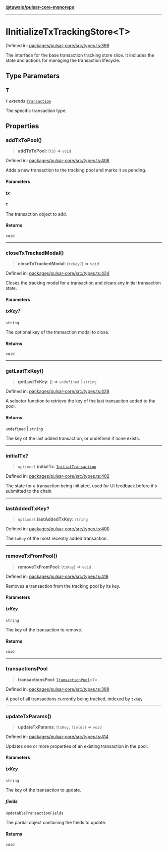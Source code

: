 [**@tuwaio/pulsar-core-monorepo**](../../../README.md)

***

# IInitializeTxTrackingStore\<T\>

Defined in: [packages/pulsar-core/src/types.ts:396](https://github.com/TuwaIO/pulsar-core/blob/31123a566c475bf283a6fb73d21ae43fa38204d1/packages/pulsar-core/src/types.ts#L396)

The interface for the base transaction tracking store slice.
It includes the state and actions for managing the transaction lifecycle.

## Type Parameters

### T

`T` *extends* [`Transaction`](../type-aliases/Transaction.md)

The specific transaction type.

## Properties

### addTxToPool()

> **addTxToPool**: (`tx`) => `void`

Defined in: [packages/pulsar-core/src/types.ts:408](https://github.com/TuwaIO/pulsar-core/blob/31123a566c475bf283a6fb73d21ae43fa38204d1/packages/pulsar-core/src/types.ts#L408)

Adds a new transaction to the tracking pool and marks it as pending.

#### Parameters

##### tx

`T`

The transaction object to add.

#### Returns

`void`

***

### closeTxTrackedModal()

> **closeTxTrackedModal**: (`txKey?`) => `void`

Defined in: [packages/pulsar-core/src/types.ts:424](https://github.com/TuwaIO/pulsar-core/blob/31123a566c475bf283a6fb73d21ae43fa38204d1/packages/pulsar-core/src/types.ts#L424)

Closes the tracking modal for a transaction and clears any initial transaction state.

#### Parameters

##### txKey?

`string`

The optional key of the transaction modal to close.

#### Returns

`void`

***

### getLastTxKey()

> **getLastTxKey**: () => `undefined` \| `string`

Defined in: [packages/pulsar-core/src/types.ts:429](https://github.com/TuwaIO/pulsar-core/blob/31123a566c475bf283a6fb73d21ae43fa38204d1/packages/pulsar-core/src/types.ts#L429)

A selector function to retrieve the key of the last transaction added to the pool.

#### Returns

`undefined` \| `string`

The key of the last added transaction, or undefined if none exists.

***

### initialTx?

> `optional` **initialTx**: [`InitialTransaction`](../type-aliases/InitialTransaction.md)

Defined in: [packages/pulsar-core/src/types.ts:402](https://github.com/TuwaIO/pulsar-core/blob/31123a566c475bf283a6fb73d21ae43fa38204d1/packages/pulsar-core/src/types.ts#L402)

The state for a transaction being initiated, used for UI feedback before it's submitted to the chain.

***

### lastAddedTxKey?

> `optional` **lastAddedTxKey**: `string`

Defined in: [packages/pulsar-core/src/types.ts:400](https://github.com/TuwaIO/pulsar-core/blob/31123a566c475bf283a6fb73d21ae43fa38204d1/packages/pulsar-core/src/types.ts#L400)

The `txKey` of the most recently added transaction.

***

### removeTxFromPool()

> **removeTxFromPool**: (`txKey`) => `void`

Defined in: [packages/pulsar-core/src/types.ts:419](https://github.com/TuwaIO/pulsar-core/blob/31123a566c475bf283a6fb73d21ae43fa38204d1/packages/pulsar-core/src/types.ts#L419)

Removes a transaction from the tracking pool by its key.

#### Parameters

##### txKey

`string`

The key of the transaction to remove.

#### Returns

`void`

***

### transactionsPool

> **transactionsPool**: [`TransactionPool`](../type-aliases/TransactionPool.md)\<`T`\>

Defined in: [packages/pulsar-core/src/types.ts:398](https://github.com/TuwaIO/pulsar-core/blob/31123a566c475bf283a6fb73d21ae43fa38204d1/packages/pulsar-core/src/types.ts#L398)

A pool of all transactions currently being tracked, indexed by `txKey`.

***

### updateTxParams()

> **updateTxParams**: (`txKey`, `fields`) => `void`

Defined in: [packages/pulsar-core/src/types.ts:414](https://github.com/TuwaIO/pulsar-core/blob/31123a566c475bf283a6fb73d21ae43fa38204d1/packages/pulsar-core/src/types.ts#L414)

Updates one or more properties of an existing transaction in the pool.

#### Parameters

##### txKey

`string`

The key of the transaction to update.

##### fields

`UpdatableTransactionFields`

The partial object containing the fields to update.

#### Returns

`void`

